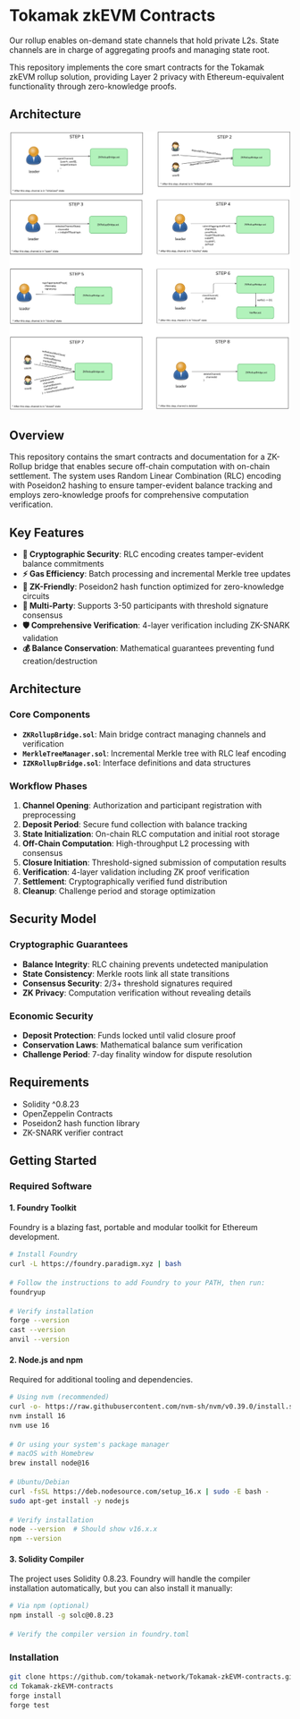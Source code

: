 # Tokamak zkEVM Contracts

Our rollup enables on-demand state channels that hold private L2s. State channels are in charge of aggregating proofs and managing state root.

This repository implements the core smart contracts for the Tokamak zkEVM rollup solution, providing Layer 2 privacy with Ethereum-equivalent functionality through zero-knowledge proofs.

## Architecture

![Alt text](./images/workflow.png)

## Overview

This repository contains the smart contracts and documentation for a ZK-Rollup bridge that enables secure off-chain computation with on-chain settlement. The system uses Random Linear Combination (RLC) encoding with Poseidon2 hashing to ensure tamper-evident balance tracking and employs zero-knowledge proofs for comprehensive computation verification.

## Key Features

- **🔐 Cryptographic Security**: RLC encoding creates tamper-evident balance commitments
- **⚡ Gas Efficiency**: Batch processing and incremental Merkle tree updates
- **🌳 ZK-Friendly**: Poseidon2 hash function optimized for zero-knowledge circuits
- **👥 Multi-Party**: Supports 3-50 participants with threshold signature consensus
- **🛡️ Comprehensive Verification**: 4-layer verification including ZK-SNARK validation
- **💰 Balance Conservation**: Mathematical guarantees preventing fund creation/destruction

## Architecture

### Core Components

- **`ZKRollupBridge.sol`**: Main bridge contract managing channels and verification
- **`MerkleTreeManager.sol`**: Incremental Merkle tree with RLC leaf encoding
- **`IZKRollupBridge.sol`**: Interface definitions and data structures

### Workflow Phases

1. **Channel Opening**: Authorization and participant registration with preprocessing
2. **Deposit Period**: Secure fund collection with balance tracking
3. **State Initialization**: On-chain RLC computation and initial root storage
4. **Off-Chain Computation**: High-throughput L2 processing with consensus
5. **Closure Initiation**: Threshold-signed submission of computation results
6. **Verification**: 4-layer validation including ZK proof verification
7. **Settlement**: Cryptographically verified fund distribution
8. **Cleanup**: Challenge period and storage optimization

## Security Model

### Cryptographic Guarantees
- **Balance Integrity**: RLC chaining prevents undetected manipulation
- **State Consistency**: Merkle roots link all state transitions
- **Consensus Security**: 2/3+ threshold signatures required
- **ZK Privacy**: Computation verification without revealing details

### Economic Security
- **Deposit Protection**: Funds locked until valid closure proof
- **Conservation Laws**: Mathematical balance sum verification
- **Challenge Period**: 7-day finality window for dispute resolution


## Requirements

- Solidity ^0.8.23
- OpenZeppelin Contracts
- Poseidon2 hash function library
- ZK-SNARK verifier contract


## Getting Started

### Required Software

#### 1. Foundry Toolkit
Foundry is a blazing fast, portable and modular toolkit for Ethereum development.

```bash
# Install Foundry
curl -L https://foundry.paradigm.xyz | bash

# Follow the instructions to add Foundry to your PATH, then run:
foundryup

# Verify installation
forge --version
cast --version
anvil --version
```

#### 2. Node.js and npm
Required for additional tooling and dependencies.

```bash
# Using nvm (recommended)
curl -o- https://raw.githubusercontent.com/nvm-sh/nvm/v0.39.0/install.sh | bash
nvm install 16
nvm use 16

# Or using your system's package manager
# macOS with Homebrew
brew install node@16

# Ubuntu/Debian
curl -fsSL https://deb.nodesource.com/setup_16.x | sudo -E bash -
sudo apt-get install -y nodejs

# Verify installation
node --version  # Should show v16.x.x
npm --version
```

#### 3. Solidity Compiler
The project uses Solidity 0.8.23. Foundry will handle the compiler installation automatically, but you can also install it manually:

```bash
# Via npm (optional)
npm install -g solc@0.8.23

# Verify the compiler version in foundry.toml
```


### Installation
```bash
git clone https://github.com/tokamak-network/Tokamak-zkEVM-contracts.git
cd Tokamak-zkEVM-contracts
forge install
forge test
```